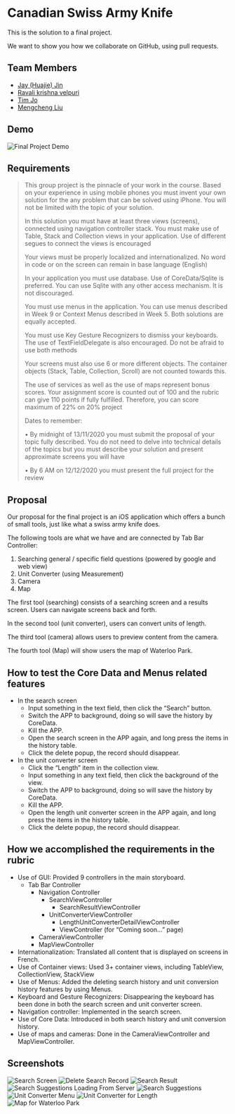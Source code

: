 # Canadian Swiss Army Knife

This is the solution to a final project.

We want to show you how we collaborate on GitHub, using pull requests.

## Team Members

- [Jay (Huajie) Jin](https://github.com/huajiejin)
- [Ravali krishna velpuri](https://github.com/ravalikrishna5121)
- [Tim Jo](https://github.com/tim00vj)
- [Mengcheng Liu](https://github.com/Liuguo320)

## Demo
![Final Project Demo](./Screenshots/Final%20Project%20Demo.gif)

## Requirements

> This group project is the pinnacle of your work in the course. Based on your experience in using mobile phones you must invent your own solution for the any problem that can be solved using iPhone. You will not be limited with the topic of your solution.
>
> In this solution you must have at least three views (screens), connected using navigation controller stack. You must make use of Table, Stack and Collection views in your application. Use of different segues to connect the views is encouraged
>
> Your views must be properly localized and internationalized. No word in code or on the screen can remain in base language (English)
>
> In your application you must use database. Use of CoreData/Sqlite is preferred. You can use Sqlite with any other access mechanism. It is not discouraged.
>
> You must use menus in the application. You can use menus described in Week 9 or Context Menus described in Week 5. Both solutions are equally accepted.
>
> You must use Key Gesture Recognizers to dismiss your keyboards. The use of TextFieldDelegate is also encouraged. Do not be afraid to use both methods
>
> Your screens must also use 6 or more different objects. The container objects (Stack, Table, Collection, Scroll) are not counted towards this.
>
> The use of services as well as the use of maps represent bonus scores. Your assignment score is counted out of 100 and the rubric can give 110 points if fully fulfilled. Therefore, you can score maximum of 22% on 20% project
>
> Dates to remember:
>
> • By midnight of 13/11/2020 you must submit the proposal of your topic fully described. You do not need to delve into technical details of the topics but you must describe your solution and present approximate screens you will have
>
> • By 6 AM on 12/12/2020 you must present the full project for the review

## Proposal

Our proposal for the final project is an iOS application which offers a bunch of small tools, just like what a swiss army knife does.

The following tools are what we have and are connected by Tab Bar Controller:

1. Searching general / specific field questions (powered by google and web view)
2. Unit Converter (using Measurement)
3. Camera
4. Map

The first tool (searching) consists of a searching screen and a results screen. Users can navigate screens back and forth.

In the second tool (unit converter), users can convert units of length. 

The third tool (camera) allows users to preview content from the camera. 

The fourth tool (Map) will show users the map of Waterloo Park.

## How to test the Core Data and Menus related features

- In the search screen
  - Input something in the text field, then click the “Search” button.
  - Switch the APP to background, doing so will save the history by CoreData.
  - Kill the APP.
  - Open the search screen in the APP again, and long press the items in the history table.
  - Click the delete popup, the record should disappear.
- In the unit converter screen
  - Click the “Length” item in the collection view.
  - Input something in any text field, then click the background of the view.
  - Switch the APP to background, doing so will save the history by CoreData.
  - Kill the APP.
  - Open the length unit converter screen in the APP again, and long press the items in the history table.
  - Click the delete popup, the record should disappear.

## How we accomplished the requirements in the rubric

- Use of GUI: Provided 9 controllers in the main storyboard.
  - Tab Bar Controller
    - Navigation Controller
      - SearchViewController
        - SearchResultViewController
      - UnitConverterViewController
        - LengthUnitConverterDetailViewController
        - ViewController (for “Coming soon…” page)
    - CameraViewController
    - MapViewController
- Internationalization: Translated all content that is displayed on screens in French.
- Use of Container views: Used 3+ container views, including TableView, CollectionView, StackView
- Use of Menus: Added the deleting search history and unit conversion history features by using Menus.
- Keyboard and Gesture Recognizers: Disappearing the keyboard has been done in both the search screen and unit converter screen.
- Navigation controller: Implemented in the search screen.
- Use of Core Data: Introduced in both search history and unit conversion history.
- Use of maps and cameras: Done in the CameraViewController and MapViewController.

## Screenshots

![Search Screen](./Screenshots/Final%20Project%201.png)
![Delete Search Record](./Screenshots/Final%20Project%202.png)
![Search Result](./Screenshots/Final%20Project%203.png)
![Search Suggestions Loading From Server](./Screenshots/Final%20Project%204.png)
![Search Suggestions](./Screenshots/Final%20Project%205.png)
![Unit Converter Menu](./Screenshots/Final%20Project%206.png)
![Unit Converter for Length](./Screenshots/Final%20Project%207.png)
![Map for Waterloo Park](./Screenshots/Final%20Project%208.png)
